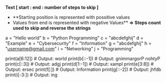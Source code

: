 

**Text [  start   :  end   :  number of steps to skip  ]**

- **Starting position is represented with  possitive values  
- Values from end is represented with negative Values**
**⇒ Steps count used to skip and reverse the strings** 


a = "Hello world"
b = "Python Programming"
c = "abcdefghij"
d = "Example"
e = "Cybersecurity"
f = "Information"
g = "abcdefghij"
h = "username@gmail.com"
i = "Networking"
j = "Programming"


print(a[6:12])  # Output: world
print(b[::-1])  # Output: gnimmargorP nohtyP
print(c[::3])   # Output: adgj
print(d[1:-1])  # Output: xampl
print(e[3:8])   # Output: ersec
print(f[:])     # Output: Information
print(g[::-2])  # Output: jhfdb
print(i[-3:])   # Output: ing


